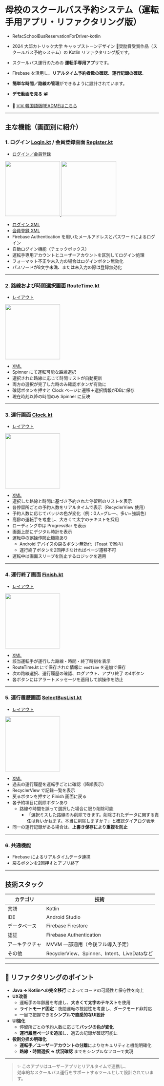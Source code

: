 # 母校のスクールバス予約システム（運転手用アプリ・リファクタリング版）

- RefacSchoolBusReservationForDriver-kotlin  
- 2024 大邱カトリック大学 キャップストーンデザイン 🥉奨励賞受賞作品（スクールバス予約システム）の Kotlin リファクタリング版です。

- スクールバス運行のための **運転手専用アプリ**です。  
- Firebase を活用し、**リアルタイム予約者数の確認**、**運行記録の確認**、  
- **簡単な時間／路線の管理**ができるように設計されています。  
- **デモ動画を見る** [📽️](https://youtube.com/shorts/iBq0nHXdfOc?feature=share)
- 📄 [🇰🇷 韓国語版READMEはこちら](./README.md)

---

## 主な機能（画面別に紹介）

### 1. ログイン [Login.kt](app/src/main/java/com/example/refac_driverapp/Login.kt) / 会員登録画面 [Register.kt](app/src/main/java/com/example/refac_driverapp/Register.kt)
- [ログイン／会員登録](https://github.com/wonna-0830/login)
<a href="https://github.com/wonna-0830/login">
  <img src="images/login.jpg" width="180">
  <img src="images/register.jpg" width="180">
</a>

- [ログイン XML](app/src/main/res/layout/activity_login.xml)  
- [会員登録 XML](app/src/main/res/layout/activity_register.xml)  
- Firebase Authentication を用いたメールアドレスとパスワードによるログイン  
- 自動ログイン機能（チェックボックス）  
- 運転手専用アカウントとユーザーアカウントを区別してログイン処理  
- フォーマット不正や未入力の場合はログインボタン無効化  
- パスワードが8文字未満、または未入力の際は登録無効化

---

### 2. 路線および時間選択画面 [RouteTime.kt](app/src/main/java/com/example/refac_driverapp/RouteTime.kt)
- [レイアウト](https://github.com/wonna-0830/routetime)
<a href="https://github.com/wonna-0830/routetime">
  <img src="images/routetime.jpg" width="180">
</a>

- [XML](app/src/main/res/layout/activity_route_time.xml)  
- Spinner にて運転可能な路線選択  
- 選択された路線に応じて時間リストが自動更新  
- 両方の選択が完了した時のみ確認ボタンが有効に  
- 確認ボタンを押すと Clock ページに遷移＋選択情報がDBに保存  
- 現在時刻以降の時間のみ Spinner に反映

---

### 3. 運行画面 [Clock.kt](app/src/main/java/com/example/refac_driverapp/Clock.kt)
- [レイアウト](https://github.com/wonna-0830/clock)
<a href="https://github.com/wonna-0830/clock">
  <img src="images/clock.jpg" width="180">
</a>

- [XML](app/src/main/res/layout/activity_clock.xml)  
- 選択した路線と時間に基づき予約された停留所のリストを表示  
- 各停留所ごとの予約人数をリアルタイムで表示（RecyclerView 使用）  
- 予約人数に応じてバッジの色が変化（例：0人=グレー、多い=強調色）  
- 高齢の運転手を考慮し、大きくて太字のテキストを採用  
- ローディング中は ProgressBar を表示  
- 画面上部にデジタル時計を表示  
- 運転中の誤操作防止機能あり  
  - Android デバイスの戻るボタン無効化（Toast で案内）  
  - 運行終了ボタンを2回押さなければページ遷移不可  
- 運転中は画面スリープを防止するロジックを適用

---

### 4. 運行終了画面 [Finish.kt](app/src/main/java/com/example/refac_driverapp/Finish.kt)
- [レイアウト](https://github.com/wonna-0830/finish)
<a href="https://github.com/wonna-0830/finish">
  <img src="images/finish.jpg" width="180">
</a>

- [XML](app/src/main/res/layout/activity_finish.xml)  
- 該当運転手が運行した路線・時間・終了時刻を表示  
- RouteTime.kt にて保存された情報に `endTime` を追加で保存  
- 次の路線選択、運行履歴の確認、ログアウト、アプリ終了 の4ボタン  
- 各ボタンにはアラートメッセージを適用して誤操作を防止

---

### 5. 運行履歴画面 [SelectBusList.kt](app/src/main/java/com/example/refac_driverapp/SelectBusList.kt)
- [レイアウト](https://github.com/wonna-0830/selectbuslist)
<a href="https://github.com/wonna-0830/selectbuslist">
  <img src="images/selectbuslist.jpg" width="180">
</a>

- [XML](app/src/main/res/layout/activity_selectbuslist.xml)  
- 過去の運行履歴を運転手ごとに確認（降順表示）  
- RecyclerView で記録一覧を表示  
- 戻るボタンを押すと Finish 画面に戻る  
- 各予約項目に削除ボタンあり  
  - 路線や時間を誤って選択した場合に限り削除可能  
    - 「選択ミスした路線のみ削除できます。削除されたデータに関する責任は負いかねます。本当に削除しますか？」と確認ダイアログ表示  
- 同一の運行記録がある場合は、**上書き保存により重複を防止**

---

### 6. 共通機能
- Firebase によるリアルタイムデータ連携  
- 戻るボタンを2回押すとアプリ終了

---

## 技術スタック

| カテゴリ | 技術 |
|----------|------|
| 言語 | Kotlin |
| IDE | Android Studio |
| データベース | Firebase Firestore |
| 認証 | Firebase Authentication |
| アーキテクチャ | MVVM 一部適用（今後フル導入予定） |
| その他 | RecyclerView、Spinner、Intent、LiveDataなど |

---

## 🔄 リファクタリングのポイント

- **Java → Kotlinへの完全移行** によってコードの可読性と保守性を向上  
- **UX改善**
  - 運転手の年齢層を考慮し、**大きくて太字のテキスト**を使用  
  - **ライトモード固定**：夜間運転の視認性を考慮し、ダークモード非対応  
  - 一目で把握できる**シンプルで直感的なUI設計**
- **UI強化**
  - 停留所ごとの予約人数に応じて**バッジの色が変化**  
  - **運行履歴ページを追加**し、過去の記録が確認可能に
- **役割分担の明確化**
  - **運転手／ユーザーアカウントの分離**によりセキュリティと機能明確化  
  - **路線・時間選択 → 状況確認** までをシンプルなフローで実現

---

> ✨ このアプリはユーザーアプリとリアルタイムで連携し、  
> 効率的なスクールバス運行をサポートするツールとして設計されています。

